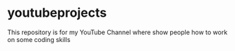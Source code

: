 # youtubeprojects
This repository is for my YouTube Channel where show people how to work on some coding skills
